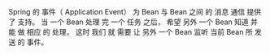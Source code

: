 Spring 的 事件（ Application Event） 为 Bean 与 Bean 之间 的 消息 通信 提供 了 支持。 当 一个 Bean 处理 完 一个 任务 之后， 希望 另外 一个 Bean 知道 并能 做 相应 的 处理， 这时 我们 就 需要 让 另外 一个 Bean 监听 当前 Bean 所 发送 的 事件。
